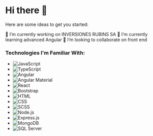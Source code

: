# Hi there 👋

Here are some ideas to get you started:

🔭 I’m currently working on INVERSIONES RUBINS SA
🌱 I’m currently learning advanced Angular
👯 I’m looking to collaborate on front end

### Technologies I'm Familiar With:

-  ![JavaScript](https://img.icons8.com/color/48/000000/javascript.png)
-  ![TypeScript](https://img.icons8.com/color/48/000000/typescript.png)
-  ![Angular](https://img.icons8.com/color/48/000000/angularjs.png)
-  ![Angular Material](https://play-lh.googleusercontent.com/qhV0NtKrkgNsTSKIjjqFSVkJpTibe5RBcrxb6y5te70EH5VZXGzd5dGUCkHIpHxq94hQ=w240-h480)
-  ![React](https://img.icons8.com/color/48/000000/react-native.png)
-  ![Bootstrap](https://img.icons8.com/color/48/000000/bootstrap.png)
-  ![HTML](https://img.icons8.com/color/48/000000/html-5.png)
-  ![CSS](https://img.icons8.com/color/48/000000/css3.png)
-  ![SCSS](https://img.icons8.com/color/48/000000/sass.png)
-  ![Node.js](https://img.icons8.com/color/48/000000/nodejs.png)
-  ![Express.js](https://www.bairesdev.com/wp-content/uploads//2021/07/Expressjs.svg)
-  ![MongoDB](https://img.icons8.com/color/48/000000/mongodb.png)
-  ![SQL Server](https://img.icons8.com/color/48/000000/microsoft-sql-server.png)
